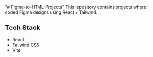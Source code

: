 "# Figma-to-HTML-Projects" 
This repository contains projects where I coded Figma designs using React + Tailwind.


##  Tech Stack
- React
- Tailwind CSS  
- Vite